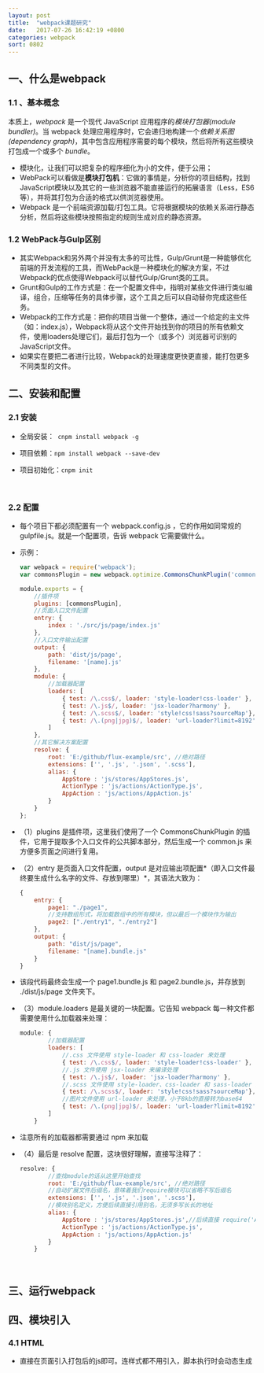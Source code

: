 ```yaml
---
layout: post
title:  "webpack课题研究"
date:   2017-07-26 16:42:19 +0800
categories: webpack
sort: 0802
---
```


## 一、什么是webpack

### 1.1 、基本概念

本质上，*webpack* 是一个现代 JavaScript 应用程序的*模块打包器(module bundler)*。当 webpack 处理应用程序时，它会递归地构建一个*依赖关系图(dependency graph)*，其中包含应用程序需要的每个模块，然后将所有这些模块打包成一个或多个 *bundle*。                                                                                                                                                                     

- 模块化，让我们可以把复杂的程序细化为小的文件，便于公用；
- WebPack可以看做是**模块打包机**：它做的事情是，分析你的项目结构，找到JavaScript模块以及其它的一些浏览器不能直接运行的拓展语言（Less，ES6等），并将其打包为合适的格式以供浏览器使用。
- Webpack 是一个前端资源加载/打包工具。它将根据模块的依赖关系进行静态分析，然后将这些模块按照指定的规则生成对应的静态资源。

### 1.2 WebPack与Gulp区别

- 其实Webpack和另外两个并没有太多的可比性，Gulp/Grunt是一种能够优化前端的开发流程的工具，而WebPack是一种模块化的解决方案，不过Webpack的优点使得Webpack可以替代Gulp/Grunt类的工具。
- Grunt和Gulp的工作方式是：在一个配置文件中，指明对某些文件进行类似编译，组合，压缩等任务的具体步骤，这个工具之后可以自动替你完成这些任务。
- Webpack的工作方式是：把你的项目当做一个整体，通过一个给定的主文件（如：index.js），Webpack将从这个文件开始找到你的项目的所有依赖文件，使用loaders处理它们，最后打包为一个（或多个）浏览器可识别的JavaScript文件。
- 如果实在要把二者进行比较，Webpack的处理速度更快更直接，能打包更多不同类型的文件。

## 二、安装和配置

### 2.1 安装

- 全局安装：` cnpm install webpack -g`

- 项目依赖：`npm install webpack --save-dev`

- 项目初始化：`cnpm init`

  ​

### 2.2 配置

- 每个项目下都必须配置有一个 webpack.config.js ，它的作用如同常规的 gulpfile.js。就是一个配置项，告诉 webpack 它需要做什么。

- 示例：

  ```javascript
  var webpack = require('webpack');
  var commonsPlugin = new webpack.optimize.CommonsChunkPlugin('common.js');

  module.exports = {
      //插件项
      plugins: [commonsPlugin],
      //页面入口文件配置
      entry: {
          index : './src/js/page/index.js'
      },
      //入口文件输出配置
      output: {
          path: 'dist/js/page',
          filename: '[name].js'
      },
      module: {
          //加载器配置
          loaders: [
              { test: /\.css$/, loader: 'style-loader!css-loader' },
              { test: /\.js$/, loader: 'jsx-loader?harmony' },
              { test: /\.scss$/, loader: 'style!css!sass?sourceMap'},
              { test: /\.(png|jpg)$/, loader: 'url-loader?limit=8192'}
          ]
      },
      //其它解决方案配置
      resolve: {
          root: 'E:/github/flux-example/src', //绝对路径
          extensions: ['', '.js', '.json', '.scss'],
          alias: {
              AppStore : 'js/stores/AppStores.js',
              ActionType : 'js/actions/ActionType.js',
              AppAction : 'js/actions/AppAction.js'
          }
      }
  };
  ```

- （1）plugins 是插件项，这里我们使用了一个 CommonsChunkPlugin 的插件，它用于提取多个入口文件的公共脚本部分，然后生成一个 common.js 来方便多页面之间进行复用。

- （2）entry 是页面入口文件配置，output 是对应输出项配置*（即入口文件最终要生成什么名字的文件、存放到哪里）*，其语法大致为：

  ```javascript
  {
      entry: {
          page1: "./page1",
          //支持数组形式，将加载数组中的所有模块，但以最后一个模块作为输出
          page2: ["./entry1", "./entry2"]
      },
      output: {
          path: "dist/js/page",
          filename: "[name].bundle.js"
      }
  }
  ```

- 该段代码最终会生成一个 page1.bundle.js 和 page2.bundle.js，并存放到 ./dist/js/page 文件夹下。

- （3）module.loaders 是最关键的一块配置。它告知 webpack 每一种文件都需要使用什么加载器来处理：

  ```javascript
  module: {
          //加载器配置
          loaders: [
              //.css 文件使用 style-loader 和 css-loader 来处理
              { test: /\.css$/, loader: 'style-loader!css-loader' },
              //.js 文件使用 jsx-loader 来编译处理
              { test: /\.js$/, loader: 'jsx-loader?harmony' },
              //.scss 文件使用 style-loader、css-loader 和 sass-loader 来编译处理
              { test: /\.scss$/, loader: 'style!css!sass?sourceMap'},
              //图片文件使用 url-loader 来处理，小于8kb的直接转为base64
              { test: /\.(png|jpg)$/, loader: 'url-loader?limit=8192'}
          ]
      }
  ```

- 注意所有的加载器都需要通过 npm 来加载

- （4）最后是 resolve 配置，这块很好理解，直接写注释了：

  ```javascript
  resolve: {
          //查找module的话从这里开始查找
          root: 'E:/github/flux-example/src', //绝对路径
          //自动扩展文件后缀名，意味着我们require模块可以省略不写后缀名
          extensions: ['', '.js', '.json', '.scss'],
          //模块别名定义，方便后续直接引用别名，无须多写长长的地址
          alias: {
              AppStore : 'js/stores/AppStores.js',//后续直接 require('AppStore') 即可
              ActionType : 'js/actions/ActionType.js',
              AppAction : 'js/actions/AppAction.js'
          }
      }
  ```

  ​

## 三、运行webpack



## 四、模块引入

### 4.1 HTML

- 直接在页面引入打包后的js即可。连样式都不用引入，脚本执行时会动态生成<style>并标签打到head里。

  ```html
  <!DOCTYPE html>
  <html>
  <head lang="en">
    <meta charset="UTF-8">
    <title>demo</title>
  </head>
  <body>
    <script src="dist/js/page/common.js"></script>
    <script src="dist/js/page/index.js"></script>
  </body>
  </html>
  ```

- ​

### 4.2 JS

- ​

### 4.3 执行webpack

- 局部webpack，执行：`node_modules/.bin/webpack src/main.js js/bundle.js`
- package.json来设置。
- 通过package.json中的脚本部分已经默认在命令前添加了`node_modules/.bin`路径，所以无论是全局还是局部安装的Webpack，你都不需要写前面那指明详细的路径了。

## 参考文档

- http://www.jianshu.com/p/42e11515c10f


- [彻底解决Webpack打包性能问题](https://zhuanlan.zhihu.com/p/21748318)



> huangh 20170726